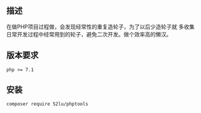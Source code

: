 ## 描述
在做PHP项目过程做，会发现经常性的重复造轮子，为了以后少造轮子就
多收集日常开发过程中经常用到的轮子，避免二次开发。做个效率高的懒汉。

## 版本要求
```shell script
php >= 7.1
```

## 安装
```shell script
composer require 52lu/phptools
```
